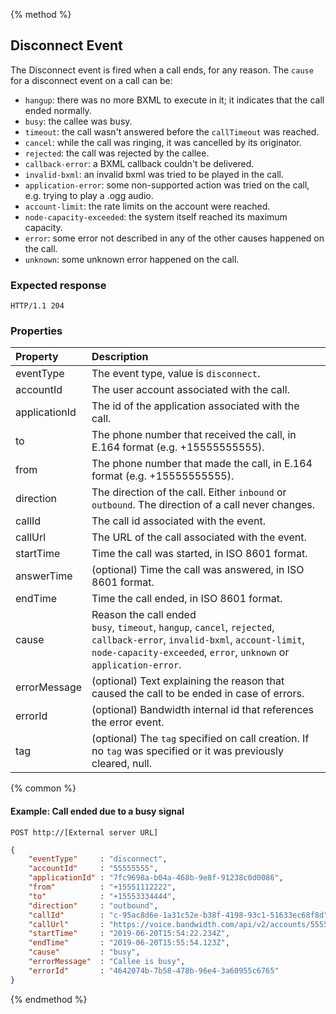 {% method %}
## Disconnect Event

The Disconnect event is fired when a call ends, for any reason. The `cause` for a disconnect event on a call can be:
- `hangup`: there was no more BXML to execute in it; it indicates that the call ended normally.
- `busy`: the callee was busy.
- `timeout`: the call wasn't answered before the `callTimeout` was reached.
- `cancel`: while the call was ringing, it was cancelled by its originator.
- `rejected`: the call was rejected by the callee.
- `callback-error`: a BXML callback couldn't be delivered.
- `invalid-bxml`: an invalid bxml was tried to be played in the call.
- `application-error`: some non-supported action was tried on the call, e.g. trying to play a .ogg audio.
- `account-limit`: the rate limits on the account were reached.
- `node-capacity-exceeded`: the system itself reached its maximum capacity.
- `error`: some error not described in any of the other causes happened on the call.
- `unknown`: some unknown error happened on the call.

### Expected response
```http
HTTP/1.1 204
```

### Properties

| Property      | Description |
|:----------    |:------------|
| eventType     | The event type, value is `disconnect`. |
| accountId     | The user account associated with the call. |
| applicationId | The id of the application associated with the call. |
| to            | The phone number that received the call, in E.164 format (e.g. +15555555555). |
| from          | The phone number that made the call, in E.164 format (e.g. +15555555555). |
| direction     | The direction of the call. Either `inbound` or `outbound`. The direction of a call never changes. |
| callId        | The call id associated with the event. |
| callUrl       | The URL of the call associated with the event. |
| startTime     | Time the call was started, in ISO 8601 format. |
| answerTime    | (optional) Time the call was answered, in ISO 8601 format. |
| endTime       | Time the call ended, in ISO 8601 format. |
| cause         | Reason the call ended<br> `busy`, `timeout`, `hangup`, `cancel`, `rejected`, `callback-error`, `invalid-bxml`, `account-limit`, `node-capacity-exceeded`, `error`, `unknown` or `application-error`. |
| errorMessage | (optional) Text explaining the reason that caused the call to be ended in case of errors. |
| errorId      | (optional) Bandwidth internal id that references the error event. |
| tag          | (optional) The `tag`  specified on call creation. If no `tag` was specified or it was previously cleared, null. |

{% common %}

#### Example: Call ended due to a busy signal

```
POST http://[External server URL]
```

```json
{
	"eventType"     : "disconnect",
	"accountId"     : "55555555",
	"applicationId" : "7fc9698a-b04a-468b-9e8f-91238c0d0086",
	"from"          : "+15551112222",
	"to"            : "+15553334444",
	"direction"     : "outbound",
	"callId"        : "c-95ac8d6e-1a31c52e-b38f-4198-93c1-51633ec68f8d",
	"callUrl"       : "https://voice.bandwidth.com/api/v2/accounts/55555555/calls/c-95ac8d6e-1a31c52e-b38f-4198-93c1-51633ec68f8d",
	"startTime"     : "2019-06-20T15:54:22.234Z",
	"endTime"       : "2019-06-20T15:55:54.123Z",
	"cause"         : "busy",
	"errorMessage"  : "Callee is busy",
	"errorId"       : "4642074b-7b58-478b-96e4-3a60955c6765"
}
```

{% endmethod %}
